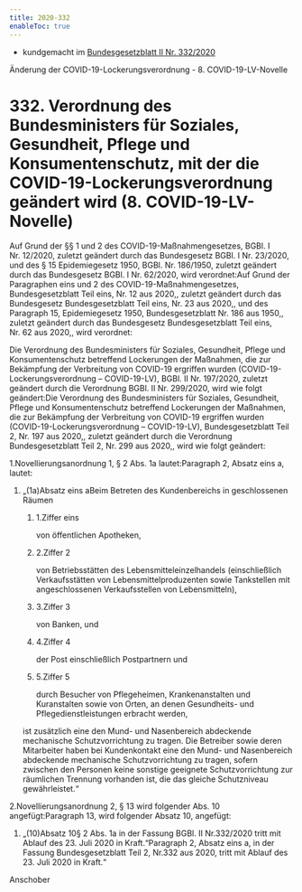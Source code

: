 ```yaml
---
title: 2020-332
enableToc: true
---
```


* kundgemacht im [Bundesgesetzblatt II Nr. 332/2020](https://www.ris.bka.gv.at/eli/bgbl/II/2020/332)

Änderung der COVID-19-Lockerungsverordnung - 8. COVID-19-LV-Novelle

332\. Verordnung des Bundesministers für Soziales, Gesundheit, Pflege und Konsumentenschutz, mit der die COVID-19-Lockerungsverordnung geändert wird (8. COVID-19-LV-Novelle)
=============================================================================================================================================================================

Auf Grund der §§ 1 und 2 des COVID-19-Maßnahmengesetzes, BGBl. I Nr. 12/2020, zuletzt geändert durch das Bundesgesetz BGBl. I Nr. 23/2020, und des § 15 Epidemiegesetz 1950, BGBl. Nr. 186/1950, zuletzt geändert durch das Bundesgesetz BGBl. I Nr. 62/2020, wird verordnet:Auf Grund der Paragraphen eins und 2 des COVID-19-Maßnahmengesetzes, Bundesgesetzblatt Teil eins, Nr. 12 aus 2020,, zuletzt geändert durch das Bundesgesetz Bundesgesetzblatt Teil eins, Nr. 23 aus 2020,, und des Paragraph 15, Epidemiegesetz 1950, Bundesgesetzblatt Nr. 186 aus 1950,, zuletzt geändert durch das Bundesgesetz Bundesgesetzblatt Teil eins, Nr. 62 aus 2020,, wird verordnet:

Die Verordnung des Bundesministers für Soziales, Gesundheit, Pflege und Konsumentenschutz betreffend Lockerungen der Maßnahmen, die zur Bekämpfung der Verbreitung von COVID-19 ergriffen wurden (COVID-19-Lockerungsverordnung – COVID-19-LV), BGBl. II Nr. 197/2020, zuletzt geändert durch die Verordnung BGBl. II Nr. 299/2020, wird wie folgt geändert:Die Verordnung des Bundesministers für Soziales, Gesundheit, Pflege und Konsumentenschutz betreffend Lockerungen der Maßnahmen, die zur Bekämpfung der Verbreitung von COVID-19 ergriffen wurden (COVID-19-Lockerungsverordnung – COVID-19-LV), Bundesgesetzblatt Teil 2, Nr. 197 aus 2020,, zuletzt geändert durch die Verordnung Bundesgesetzblatt Teil 2, Nr. 299 aus 2020,, wird wie folgt geändert:

1.Novellierungsanordnung 1, § 2 Abs. 1a lautet:Paragraph 2, Absatz eins a, lautet:

1.  „(1a)Absatz eins aBeim Betreten des Kundenbereichs in geschlossenen Räumen
    
    1.  1.Ziffer eins
        
        von öffentlichen Apotheken,
        
    2.  2.Ziffer 2
        
        von Betriebsstätten des Lebensmitteleinzelhandels (einschließlich Verkaufsstätten von Lebensmittelproduzenten sowie Tankstellen mit angeschlossenen Verkaufsstellen von Lebensmitteln),
        
    3.  3.Ziffer 3
        
        von Banken, und
        
    4.  4.Ziffer 4
        
        der Post einschließlich Postpartnern und
        
    5.  5.Ziffer 5
        
        durch Besucher von Pflegeheimen, Krankenanstalten und Kuranstalten sowie von Orten, an denen Gesundheits- und Pflegedienstleistungen erbracht werden,
        
    
    ist zusätzlich eine den Mund- und Nasenbereich abdeckende mechanische Schutzvorrichtung zu tragen. Die Betreiber sowie deren Mitarbeiter haben bei Kundenkontakt eine den Mund- und Nasenbereich abdeckende mechanische Schutzvorrichtung zu tragen, sofern zwischen den Personen keine sonstige geeignete Schutzvorrichtung zur räumlichen Trennung vorhanden ist, die das gleiche Schutzniveau gewährleistet.“
    

2.Novellierungsanordnung 2, § 13 wird folgender Abs. 10 angefügt:Paragraph 13, wird folgender Absatz 10, angefügt:

1.  „(10)Absatz 10§ 2 Abs. 1a in der Fassung BGBl. II Nr.332/2020 tritt mit Ablauf des 23. Juli 2020 in Kraft.“Paragraph 2, Absatz eins a, in der Fassung Bundesgesetzblatt Teil 2, Nr.332 aus 2020, tritt mit Ablauf des 23. Juli 2020 in Kraft.“
    

Anschober